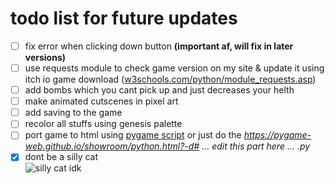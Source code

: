 # todo list for future updates
- [ ] fix error when clicking down button **(important af, will fix in later versions)**
- [ ] use requests module to check game version on my site & update it using itch io game download ([w3schools.com/python/module_requests.asp](https://www.w3schools.com/python/module_requests.asp))
- [ ] add bombs which you cant pick up and just decreases your helth
- [ ] make animated cutscenes in pixel art
- [ ] add saving to the game
- [ ] recolor all stuffs using genesis palette
- [ ] port game to html using [pygame script](https://pygame-web.github.io/wiki/pygame-script/) or just do the _https://pygame-web.github.io/showroom/python.html?-d# ... edit this part here ... .py_
- [x] dont be a silly cat<br>
![silly cat idk](https://i.kym-cdn.com/photos/images/list/002/432/404/e14.jpg)
